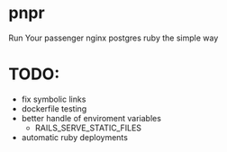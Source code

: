 # pnpr
Run Your passenger nginx postgres ruby the simple way

# TODO:
 * fix symbolic links
 * dockerfile testing
 * better handle of enviroment variables
   * RAILS_SERVE_STATIC_FILES
 * automatic ruby deployments
